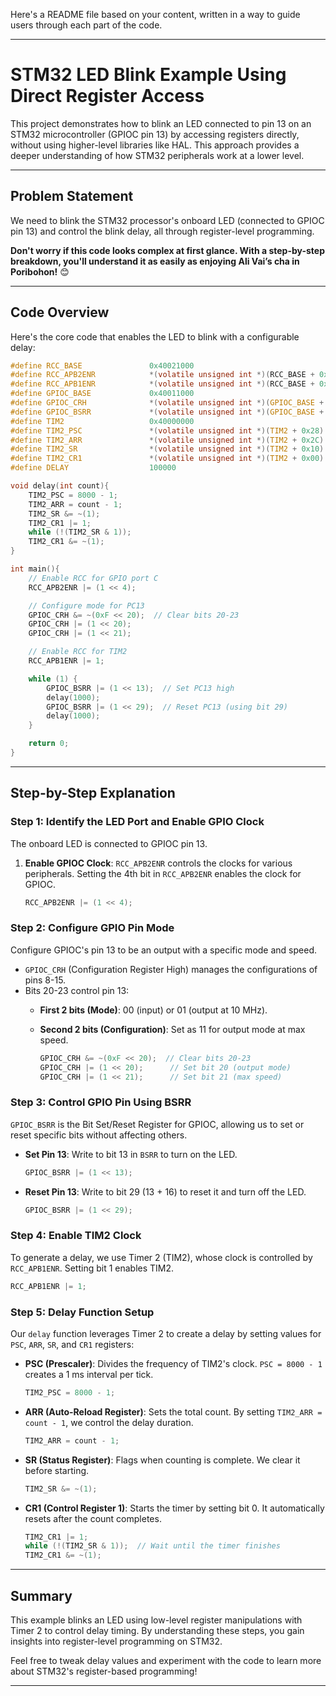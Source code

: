 Here's a README file based on your content, written in a way to guide users through each part of the code. 

---

# STM32 LED Blink Example Using Direct Register Access

This project demonstrates how to blink an LED connected to pin 13 on an STM32 microcontroller (GPIOC pin 13) by accessing registers directly, without using higher-level libraries like HAL. This approach provides a deeper understanding of how STM32 peripherals work at a lower level.

---

## Problem Statement

We need to blink the STM32 processor's onboard LED (connected to GPIOC pin 13) and control the blink delay, all through register-level programming.

**Don't worry if this code looks complex at first glance. With a step-by-step breakdown, you'll understand it as easily as enjoying Ali Vai’s cha in Poribohon!** 😊

---

## Code Overview

Here's the core code that enables the LED to blink with a configurable delay:

```c
#define RCC_BASE               0x40021000
#define RCC_APB2ENR            *(volatile unsigned int *)(RCC_BASE + 0x18)
#define RCC_APB1ENR            *(volatile unsigned int *)(RCC_BASE + 0x1C)
#define GPIOC_BASE             0x40011000
#define GPIOC_CRH              *(volatile unsigned int *)(GPIOC_BASE + 0x04)
#define GPIOC_BSRR             *(volatile unsigned int *)(GPIOC_BASE + 0x10)
#define TIM2                   0x40000000
#define TIM2_PSC               *(volatile unsigned int *)(TIM2 + 0x28)
#define TIM2_ARR               *(volatile unsigned int *)(TIM2 + 0x2C)
#define TIM2_SR                *(volatile unsigned int *)(TIM2 + 0x10)
#define TIM2_CR1               *(volatile unsigned int *)(TIM2 + 0x00)
#define DELAY                  100000

void delay(int count){
    TIM2_PSC = 8000 - 1;
    TIM2_ARR = count - 1;
    TIM2_SR &= ~(1);
    TIM2_CR1 |= 1;
    while (!(TIM2_SR & 1));
    TIM2_CR1 &= ~(1);
}

int main(){
    // Enable RCC for GPIO port C
    RCC_APB2ENR |= (1 << 4);

    // Configure mode for PC13
    GPIOC_CRH &= ~(0xF << 20);  // Clear bits 20-23
    GPIOC_CRH |= (1 << 20);
    GPIOC_CRH |= (1 << 21);

    // Enable RCC for TIM2
    RCC_APB1ENR |= 1;

    while (1) {
        GPIOC_BSRR |= (1 << 13);  // Set PC13 high
        delay(1000);
        GPIOC_BSRR |= (1 << 29);  // Reset PC13 (using bit 29)
        delay(1000);
    }

    return 0;
}
```

---

## Step-by-Step Explanation

### Step 1: Identify the LED Port and Enable GPIO Clock
The onboard LED is connected to GPIOC pin 13.

1. **Enable GPIOC Clock**: `RCC_APB2ENR` controls the clocks for various peripherals. Setting the 4th bit in `RCC_APB2ENR` enables the clock for GPIOC.

    ```c
    RCC_APB2ENR |= (1 << 4);
    ```

### Step 2: Configure GPIO Pin Mode
Configure GPIOC's pin 13 to be an output with a specific mode and speed.

- `GPIOC_CRH` (Configuration Register High) manages the configurations of pins 8-15.
- Bits 20-23 control pin 13:
  - **First 2 bits (Mode)**: 00 (input) or 01 (output at 10 MHz).
  - **Second 2 bits (Configuration)**: Set as 11 for output mode at max speed.

    ```c
    GPIOC_CRH &= ~(0xF << 20);  // Clear bits 20-23
    GPIOC_CRH |= (1 << 20);      // Set bit 20 (output mode)
    GPIOC_CRH |= (1 << 21);      // Set bit 21 (max speed)
    ```

### Step 3: Control GPIO Pin Using BSRR
`GPIOC_BSRR` is the Bit Set/Reset Register for GPIOC, allowing us to set or reset specific bits without affecting others.

- **Set Pin 13**: Write to bit 13 in `BSRR` to turn on the LED.
  
    ```c
    GPIOC_BSRR |= (1 << 13);
    ```

- **Reset Pin 13**: Write to bit 29 (13 + 16) to reset it and turn off the LED.

    ```c
    GPIOC_BSRR |= (1 << 29);
    ```

### Step 4: Enable TIM2 Clock
To generate a delay, we use Timer 2 (TIM2), whose clock is controlled by `RCC_APB1ENR`. Setting bit 1 enables TIM2.

```c
RCC_APB1ENR |= 1;
```

### Step 5: Delay Function Setup
Our `delay` function leverages Timer 2 to create a delay by setting values for `PSC`, `ARR`, `SR`, and `CR1` registers:

- **PSC (Prescaler)**: Divides the frequency of TIM2's clock. `PSC = 8000 - 1` creates a 1 ms interval per tick.
  
    ```c
    TIM2_PSC = 8000 - 1;
    ```

- **ARR (Auto-Reload Register)**: Sets the total count. By setting `TIM2_ARR = count - 1`, we control the delay duration.
  
    ```c
    TIM2_ARR = count - 1;
    ```

- **SR (Status Register)**: Flags when counting is complete. We clear it before starting.
  
    ```c
    TIM2_SR &= ~(1);
    ```

- **CR1 (Control Register 1)**: Starts the timer by setting bit 0. It automatically resets after the count completes.

    ```c
    TIM2_CR1 |= 1;
    while (!(TIM2_SR & 1));  // Wait until the timer finishes
    TIM2_CR1 &= ~(1);
    ```

---

## Summary
This example blinks an LED using low-level register manipulations with Timer 2 to control delay timing. By understanding these steps, you gain insights into register-level programming on STM32.

Feel free to tweak delay values and experiment with the code to learn more about STM32's register-based programming!

---

